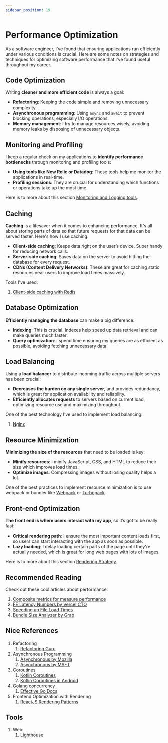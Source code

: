 ```yaml
---
sidebar_position: 19
---
```


# Performance Optimization

As a software engineer, I've found that ensuring applications run efficiently under various conditions is crucial. Here are some notes on strategies and techniques for optimizing software performance that I've found useful throughout my career.

## Code Optimization

Writing **cleaner and more efficient code** is always a goal:

- **Refactoring**: Keeping the code simple and removing unnecessary complexity.
- **Asynchronous programming**: Using `async` and `await` to prevent blocking operations, especially I/O operations.
- **Memory management**: I try to manage resources wisely, avoiding memory leaks by disposing of unnecessary objects.

## Monitoring and Profiling

I keep a regular check on my applications to **identify performance bottlenecks** through monitoring and profiling tools:

- **Using tools like New Relic or Datadog**: These tools help me monitor the applications in real-time.
- **Profiling sessions**: They are crucial for understanding which functions or operations take up the most time.

Here is to more about this section [Monitoring and Logging tools](monitoring-and-logging.md).

## Caching

**Caching** is a lifesaver when it comes to enhancing performance. It's all about storing parts of data so that future requests for that data can be served faster. Here's how I use caching:

- **Client-side caching**: Keeps data right on the user’s device. Super handy for reducing network calls.
- **Server-side caching**: Saves data on the server to avoid hitting the database for every request.
- **CDNs (Content Delivery Networks)**: These are great for caching static resources near users to improve load times massively.

Tools I've used:
1. [Client-side caching with Redis](https://redis.io/docs/latest/develop/use/client-side-caching/)

## Database Optimization

**Efficiently managing the database** can make a big difference:

- **Indexing**: This is crucial. Indexes help speed up data retrieval and can make queries much faster.
- **Query optimization**: I spend time ensuring my queries are as efficient as possible, avoiding fetching unnecessary data.

## Load Balancing

Using a **load balancer** to distribute incoming traffic across multiple servers has been crucial:

- **Decreases the burden on any single server**, and provides redundancy, which is great for application availability and reliability.
- **Efficiently allocates requests** to servers based on current load, optimizing resource use and maximizing throughput.

One of the best technology I've used to implement load balancing:
1. [Nginx](https://www.nginx.com/)

## Resource Minimization

**Minimizing the size of the resources** that need to be loaded is key:

- **Minify resources**: I minify JavaScript, CSS, and HTML to reduce their size which improves load times. 
- **Optimize images**: Compressing images without losing quality helps a lot.

One of the best practices to implement resource minimization is to use webpack or bundler like [Webpack](https://webpack.js.org/concepts/) or [Turbopack](https://turbo.build/pack/docs).

## Front-end Optimization

**The front end is where users interact with my app**, so it’s got to be really fast:

- **Critical rendering path**: I ensure the most important content loads first, so users can start interacting with the app as soon as possible.
- **Lazy loading**: I delay loading certain parts of the page until they're actually needed, which is great for long web pages with lots of images.

Here is to more about this section [Rendering Strategy](rendering.md).

## Recommended Reading

Check out these cool articles about performance:

1. [Composite metrics for measure performance](https://engineering.indeedblog.com/blog/2024/01/composite-web-performance-metric/)
2. [FE Latency Numbers by Vercel CTO](https://vercel.com/blog/latency-numbers-every-web-developer-should-know)
3. [Speeding up File Load Times](https://www.figma.com/blog/speeding-up-file-load-times-one-page-at-a-time/)
4. [Bundle Size Analyzer by Grab](https://engineering.grab.com/grabfood-bundle-size)

## Nice References

1. Refactoring
   1. [Refactoring Guru](https://refactoring.guru/refactoring/techniques)
2. Asynchronous Programming
   1. [Asynchronous by Mozilla](https://developer.mozilla.org/en-US/docs/Learn/JavaScript/Asynchronous/Introducing)
   2. [Asynchronous by MSFT](https://learn.microsoft.com/en-us/dotnet/csharp/asynchronous-programming/)
3. Coroutines
   1. [Kotlin Coroutines](https://kotlinlang.org/docs/coroutines-overview.html)
   2. [Kotlin Coroutines in Android](https://developer.android.com/kotlin/coroutines)
4. Golang concurrency
   1. [Effective Go Docs](https://go.dev/doc/effective_go#concurrency)
5. Frontend Optimization with Rendering
   1. [ReactJS Rendering Patterns](https://www.patterns.dev/react)

## Tools 

1. Web:
   1. [Lighthouse](https://developer.chrome.com/docs/lighthouse/overview)
